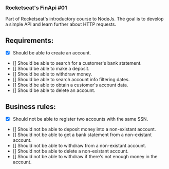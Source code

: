 ### Rocketseat's FinApi #01 

Part of Rocketseat's introductory course to NodeJs. The goal is to develop a simple API and learn further about HTTP requests.

## Requirements:
- [X] Should be able to create an account.
- [] Should be able to search for a customer's bank statement.
- [] Should be able to make a deposit.
- [] Should be able to withdraw money.
- [] Should be able to search account info filtering dates.
- [] Should be able to obtain a customer's account data.
- [] Should be able to delete an account.

## Business rules:
- [X] Should not be able to register two accounts with the same SSN.
- [] Should not be able to deposit money into a non-existant account.
- [] Should not be able to get a bank statement from a non-existant account.
- [] Should not be able to withdraw from a non-existant account.
- [] Should not be able to delete a non-existant account.
- [] Should not be able to withdraw if there's not enough money in the account.
